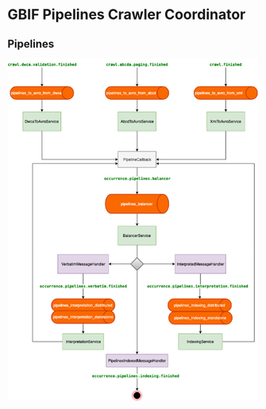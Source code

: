 # GBIF Pipelines Crawler Coordinator

## Pipelines
![pipelines crawler](crawler/docs/pipelines-crawler.png)
